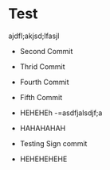 # Test

ajdfl;akjsd;lfasjl

- Second Commit
- Thrid Commit
- Fourth Commit
- Fifth Commit
- HEHEHEh
  -=asdfjalsdjf;a

- HAHAHAHAH
- Testing Sign commit
- HEHEHEHEHE
